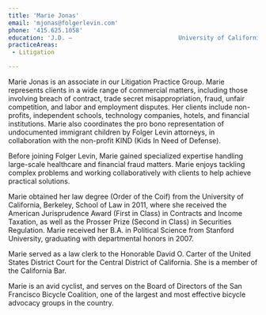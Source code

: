 ```yaml
---
title: 'Marie Jonas'
email: 'mjonas@folgerlevin.com'
phone: '415.625.1058'
education: 'J.D. — 			         			University of California, Berkeley School of Law,			         			2011  			            							        B.A. — 			         			Stanford University,			         			2007'
practiceAreas: 
 - Litigation

---
```

<p>Marie Jonas is an associate in our Litigation Practice Group. Marie represents clients in a wide range of commercial matters, including those involving breach of contract, trade secret misappropriation, fraud, unfair competition, and labor and employment disputes. Her clients include non-profits, independent schools, technology companies, hotels, and financial institutions. Marie also coordinates the pro bono representation of undocumented immigrant children by Folger Levin attorneys, in collaboration with the non-profit KIND (Kids In Need of Defense).</p>
<p>Before joining Folger Levin, Marie gained specialized expertise handling large-scale healthcare and financial fraud matters. Marie enjoys tackling complex problems and working collaboratively with clients to help achieve practical solutions.</p>
<p>Marie obtained her law degree (Order of the Coif) from the University of California, Berkeley, School of Law in 2011, where she received the American Jurisprudence Award (First in Class) in Contracts and Income Taxation, as well as the Prosser Prize (Second in Class) in Securities Regulation. Marie received her B.A. in Political Science from Stanford University, graduating with departmental honors in 2007.</p>
<p>Marie served as a law clerk to the Honorable David O. Carter of the United States District Court for the Central District of California. She is a member of the California Bar.</p>
<p>Marie is an avid cyclist, and serves on the Board of Directors of the San Francisco Bicycle Coalition, one of the largest and most effective bicycle advocacy groups in the country.</p>